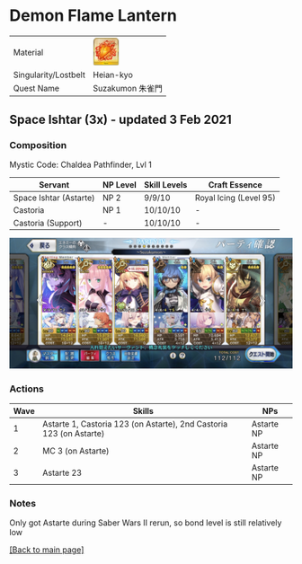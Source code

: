 # Demon Flame Lantern

<table>
	<tr>
		<td>Material</td>
		<td>
			<img src="../icons/Demon Flame Lantern.png" height="50px"/>
		</td>
	</tr>
	<tr>
		<td>Singularity/Lostbelt</td>
		<td>Heian-kyo</td>
	</tr>
	<tr>
		<td>Quest Name</td>
		<td>Suzakumon 朱雀門</td>
	</tr>
</table>

## Space Ishtar (3x) - updated 3 Feb 2021

### Composition

Mystic Code: Chaldea Pathfinder, Lvl 1

| Servant                | NP Level | Skill Levels | Craft Essence          |
| ---------------------- | -------- | ------------ | ---------------------- |
| Space Ishtar (Astarte) | NP 2     | 9/9/10       | Royal Icing (Level 95) |
| Castoria               | NP 1     | 10/10/10     | -                      |
| Castoria (Support)     | -        | 10/10/10     | -                      |

<img src="../comps/suzakumon.jpeg"/>

### Actions

| Wave | Skills                                                       | NPs        |
| ---- | ------------------------------------------------------------ | ---------- |
| 1    | Astarte 1, Castoria 123 (on Astarte), 2nd Castoria 123 (on Astarte) | Astarte NP |
| 2    | MC 3 (on Astarte)                                            | Astarte NP |
| 3    | Astarte 23                                                   | Astarte NP |

### Notes

Only got Astarte during Saber Wars II rerun, so bond level is still relatively low

[[Back to main page]](../main.md)